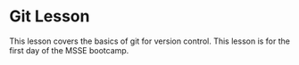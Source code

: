 # Git Lesson
This lesson covers the basics of git for version control.
This lesson is for the first day of the MSSE bootcamp.
